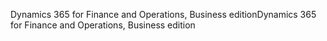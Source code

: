 <span data-ttu-id="32c32-101">Dynamics 365 for Finance and Operations, Business edition</span><span class="sxs-lookup"><span data-stu-id="32c32-101">Dynamics 365 for Finance and Operations, Business edition</span></span>
